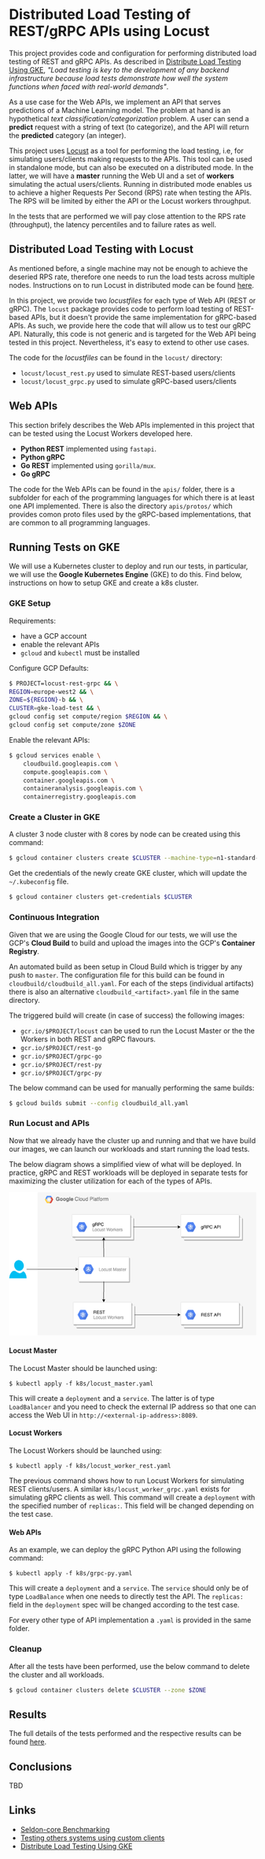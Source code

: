 # Distributed Load Testing of REST/gRPC APIs using Locust

This project provides code and configuration for performing distributed load testing of REST and gRPC APIs. As described in [Distribute Load Testing Using GKE](https://github.com/GoogleCloudPlatform/distributed-load-testing-using-kubernetes), *"Load testing is key to the development of any backend infrastructure because load tests demonstrate how well the system functions when faced with real-world demands"*. 

As a use case for the Web APIs, we implement an API that serves predictions of a Machine Learning model. The problem at hand is an hypothetical *text classification/categorization* problem. A user can send a **predict** request with a string of text (to categorize), and the API will return the **predicted** category (an integer).

This project uses [Locust](https://locust.io/) as a tool for performing the load testing, i.e, for simulating users/clients making requests to the APIs. This tool can be used in standalone mode, but can also be executed on a distributed mode. In the latter, we will have a **master** running the Web UI and a set of **workers** simulating the actual users/clients. Running in distributed mode enables us to achieve a higher Requests Per Second (RPS) rate when testing the APIs. The RPS will be limited by either the API or the Locust workers throughput.

In the tests that are performed we will pay close attention to the RPS rate (throughput), the latency percentiles and to failure rates as well.

## Distributed Load Testing with Locust

As mentioned before, a single machine may not be enough to achieve the deseried RPS rate, therefore one needs to run the load tests across multiple nodes. Instructions on to run Locust in distributed mode can be found [here](https://docs.locust.io/en/stable/running-locust-distributed.html). 

In this project, we provide two *locustfiles* for each type of Web API (REST or gRPC). The `locust` package provides code to perform load testing of REST-based APIs, but it doesn't provide the same implementation for gRPC-based APIs. As such, we provide here the code that will allow us to test our gRPC API. Naturally, this code is not generic and is targeted for the Web API being tested in this project. Nevertheless, it's easy to extend to other use cases. 

The code for the *locustfiles* can be found in the `locust/` directory:

- `locust/locust_rest.py` used to simulate REST-based users/clients
- `locust/locust_grpc.py` used to simulate gRPC-based users/clients

## Web APIs

This section brifely describes the Web APIs implemented in this project that can be tested using the Locust Workers developed here.

- **Python REST** implemented using `fastapi`.
- **Python gRPC**
- **Go REST** implemented using `gorilla/mux`.
- **Go gRPC**

The code for the Web APIs can be found in the `apis/` folder, there is a subfolder for each of the programming languages for which there is at least one API implemented. There is also the directory `apis/protos/` which provides comon proto files used by the gRPC-based implementations, that are common to all programming languages.

## Running Tests on GKE

We will use a Kubernetes cluster to deploy and run our tests, in particular, we will use the **Google Kubernetes Engine** (GKE) to do this. Find below, instructions on how to setup GKE and create a k8s cluster.

### GKE Setup

Requirements:

- have a GCP account
- enable the relevant APIs
- `gcloud` and `kubectl` must be installed

Configure GCP Defaults:

```bash
$ PROJECT=locust-rest-grpc && \
REGION=europe-west2 && \
ZONE=${REGION}-b && \
CLUSTER=gke-load-test && \
gcloud config set compute/region $REGION && \
gcloud config set compute/zone $ZONE
```

Enable the relevant APIs:

```bash
$ gcloud services enable \
    cloudbuild.googleapis.com \
    compute.googleapis.com \
    container.googleapis.com \
    containeranalysis.googleapis.com \
    containerregistry.googleapis.com 
```

### Create a Cluster in GKE

A cluster 3 node cluster with 8 cores by node can be created using this command:

```bash
$ gcloud container clusters create $CLUSTER --machine-type=n1-standard-8
```

Get the credentials of the newly create GKE cluster, which will update the `~/.kubeconfig` file.

```bash
$ gcloud container clusters get-credentials $CLUSTER
```

### Continuous Integration

Given that we are using the Google Cloud for our tests, we will use the GCP's **Cloud Build** to build and upload the images into the GCP's **Container Registry**.

An automated build as been setup in Cloud Build which is trigger by any push to `master`. The configuration file for this build can be found in `cloudbuild/cloudbuild_all.yaml`. For each of the steps (individual artifacts) there is also an alternative `cloudbuild_<artifact>.yaml` file in the same directory. 

The triggered build will create (in case of success) the following images:

- `gcr.io/$PROJECT/locust` can be used to run the Locust Master or the the Workers in both REST and gRPC flavours.
- `gcr.io/$PROJECT/rest-go`
- `gcr.io/$PROJECT/grpc-go`
- `gcr.io/$PROJECT/rest-py`
- `gcr.io/$PROJECT/grpc-py`

The below command can be used for manually performing the same builds:

```bash
$ gcloud builds submit --config cloudbuild_all.yaml
```

### Run Locust and APIs

Now that we already have the cluster up and running and that we have build our images, we can launch our workloads and start running the load tests.

The below diagram shows a simplified view of what will be deployed. In practice, gRPC and REST workloads will be deployed in separate tests for maximizing the cluster utilization for each of the types of APIs.

![diagram](resources/locust_diagram.png)

#### Locust Master

The Locust Master should be launched using:

```
$ kubectl apply -f k8s/locust_master.yaml
```

This will create a `deployment` and a `service`. The latter is of type `LoadBalancer` and you need to check the external IP address so that one can access the Web UI in `http://<external-ip-address>:8089`.

#### Locust Workers

The Locust Workers should be launched using:

```
$ kubectl apply -f k8s/locust_worker_rest.yaml
```

The previous command shows how to run Locust Workers for simulating REST clients/users. A similar `k8s/locust_worker_grpc.yaml` exists for simulating gRPC clients as well. This command will create a `deployment` with the specified number of `replicas:`. This field will be changed depending on the test case.


#### Web APIs

As an example, we can deploy the gRPC Python API using the following command:

```
$ kubectl apply -f k8s/grpc-py.yaml
```

This will create a `deployment` and a `service`. The `service` should only be of type `LoadBalance` when one needs to directly test the API. The `replicas:` field in the `deployment` spec will be changed according to the test case.

For every other type of API implementation a `.yaml` is provided in the same folder.

### Cleanup

After all the tests have been performed, use the below command to delete the cluster and all workloads.

```bash
$ gcloud container clusters delete $CLUSTER --zone $ZONE
```

## Results

The full details of the tests performed and the respective results can be found [here](docs/results.md).

## Conclusions

TBD

## Links

- [Seldon-core Benchmarking](https://docs.seldon.io/projects/seldon-core/en/v1.1.0/reference/benchmarking.html)
- [Testing others systems using custom clients](https://docs.locust.io/en/stable/testing-other-systems.html)
- [Distribute Load Testing Using GKE](https://github.com/GoogleCloudPlatform/distributed-load-testing-using-kubernetes)

